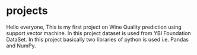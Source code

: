 # projects
Hello everyone, This is my first project on Wine Quality prediction using support vector machine.
In this project dataset is used from YBI Foundation DataSet.
In this project basically two libraries of python is used i.e. Pandas and NumPy.
